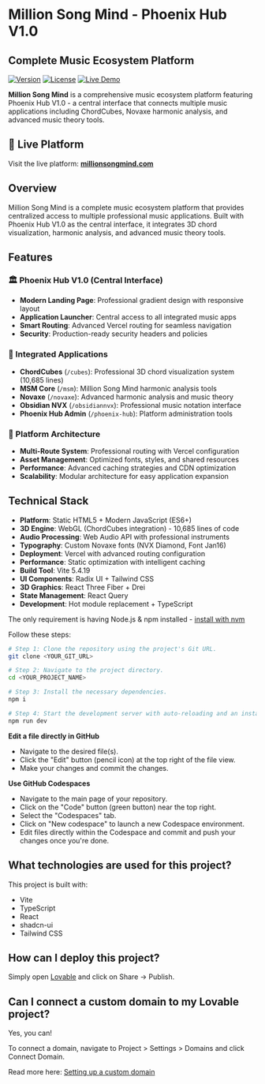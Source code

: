 # Million Song Mind - Phoenix Hub V1.0
## Complete Music Ecosystem Platform

[![Version](https://img.shields.io/badge/version-1.0.0-blue.svg)](https://github.com/markvandendool/Christian-Developer-Package)
[![License](https://img.shields.io/badge/license-MIT-green.svg)](LICENSE)
[![Live Demo](https://img.shields.io/badge/demo-live-brightgreen.svg)](https://millionsongmind.com)

**Million Song Mind** is a comprehensive music ecosystem platform featuring Phoenix Hub V1.0 - a central interface that connects multiple music applications including ChordCubes, Novaxe harmonic analysis, and advanced music theory tools.

## 🚀 Live Platform

Visit the live platform: **[millionsongmind.com](https://millionsongmind.com)**

## Overview

Million Song Mind is a complete music ecosystem platform that provides centralized access to multiple professional music applications. Built with Phoenix Hub V1.0 as the central interface, it integrates 3D chord visualization, harmonic analysis, and advanced music theory tools.

## Features

### 🏛️ Phoenix Hub V1.0 (Central Interface)
- **Modern Landing Page**: Professional gradient design with responsive layout
- **Application Launcher**: Central access to all integrated music apps
- **Smart Routing**: Advanced Vercel routing for seamless navigation  
- **Security**: Production-ready security headers and policies

### 🎵 Integrated Applications
- **ChordCubes** (`/cubes`): Professional 3D chord visualization system (10,685 lines)
- **MSM Core** (`/msm`): Million Song Mind harmonic analysis tools
- **Novaxe** (`/novaxe`): Advanced harmonic analysis and music theory
- **Obsidian NVX** (`/obsidiannvx`): Professional music notation interface
- **Phoenix Hub Admin** (`/phoenix-hub`): Platform administration tools

### 🔧 Platform Architecture
- **Multi-Route System**: Professional routing with Vercel configuration
- **Asset Management**: Optimized fonts, styles, and shared resources
- **Performance**: Advanced caching strategies and CDN optimization
- **Scalability**: Modular architecture for easy application expansion

## Technical Stack

- **Platform**: Static HTML5 + Modern JavaScript (ES6+)
- **3D Engine**: WebGL (ChordCubes integration) - 10,685 lines of code
- **Audio Processing**: Web Audio API with professional instruments
- **Typography**: Custom Novaxe fonts (NVX Diamond, Font Jan16)
- **Deployment**: Vercel with advanced routing configuration
- **Performance**: Static optimization with intelligent caching
- **Build Tool**: Vite 5.4.19
- **UI Components**: Radix UI + Tailwind CSS
- **3D Graphics**: React Three Fiber + Drei
- **State Management**: React Query
- **Development**: Hot module replacement + TypeScript

The only requirement is having Node.js & npm installed - [install with nvm](https://github.com/nvm-sh/nvm#installing-and-updating)

Follow these steps:

```sh
# Step 1: Clone the repository using the project's Git URL.
git clone <YOUR_GIT_URL>

# Step 2: Navigate to the project directory.
cd <YOUR_PROJECT_NAME>

# Step 3: Install the necessary dependencies.
npm i

# Step 4: Start the development server with auto-reloading and an instant preview.
npm run dev
```

**Edit a file directly in GitHub**

- Navigate to the desired file(s).
- Click the "Edit" button (pencil icon) at the top right of the file view.
- Make your changes and commit the changes.

**Use GitHub Codespaces**

- Navigate to the main page of your repository.
- Click on the "Code" button (green button) near the top right.
- Select the "Codespaces" tab.
- Click on "New codespace" to launch a new Codespace environment.
- Edit files directly within the Codespace and commit and push your changes once you're done.

## What technologies are used for this project?

This project is built with:

- Vite
- TypeScript
- React
- shadcn-ui
- Tailwind CSS

## How can I deploy this project?

Simply open [Lovable](https://lovable.dev/projects/7de49c5a-a10c-4226-a2a4-1c843d9fb946) and click on Share -> Publish.

## Can I connect a custom domain to my Lovable project?

Yes, you can!

To connect a domain, navigate to Project > Settings > Domains and click Connect Domain.

Read more here: [Setting up a custom domain](https://docs.lovable.dev/tips-tricks/custom-domain#step-by-step-guide)
